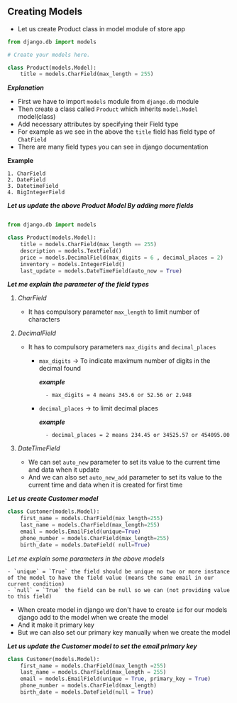 ## Creating Models

- Let us create Product class in model module of store app

```python
from django.db import models

# Create your models here.

class Product(models.Model):
    title = models.CharField(max_length = 255)

```
___Explanation___

- First we have to import `models` module from `django.db` module
- Then create a class called `Product` which inherits  `model.Model` model(class)
- Add necessary attributes by specifying their Field type 
- For example as we see in the above the `title`  field has field type of `ChatField`
- There are many field types you can see in django documentation

__Example__
    
    1. CharField
    2. DateField
    3. DatetimeField
    4. BigIntegerField

___Let us update the above Product Model By adding more fields___

```python

from django.db import models

class Product(models.Model):
    title = models.CharField(max_length == 255)
    description = models.TextField()
    price = models.DecimalField(max_digits = 6 , decimal_places = 2)
    inventory = models.IntegerField()
    last_update = models.DateTimeField(auto_now = True)
```

___Let me explain the parameter of the field types___

1. _CharField_
    
    - It has compulsory parameter `max_length` to limit number of characters
2. _DecimalField_
    
    - It has to compulsory parameters `max_digits` and `decimal_places`
        - `max_digits` -> To indicate maximum number of digits in the decimal found 
            
            ___example___
                
                - max_digits = 4 means 345.6 or 52.56 or 2.948
        - `decimal_places` -> to limit decimal places

            ___example___

                - decimal_places = 2 means 234.45 or 34525.57 or 454095.00
3. _DateTimeField_
    - We can set `auto_new` parameter to set its value to the current time and data when it update
    - And we can also set `auto_new_add` parameter to set its value to the current time and data when it is created for first time

___Let us create Customer model___

```python
class Customer(models.Model):
    first_name = models.CharField(max_length=255)
    last_name = models.CharField(max_length=255)
    email = models.EmailField(unique=True)
    phone_number = models.CharField(max_length=255)
    birth_date = models.DateField( null=True)

```

_Let me explain some parameters in the above models_

    - `unique` = `True` the field should be unique no two or more instance of the model to have the field value (means the same email in our current condition)
    - `null` = `True` the field can be null so we can (not providing value to this field)

- When create model in django we don't have to create `id` for our models django add to the model when we create the model
- And it make it primary key 
- But we can also set our primary key manually when we create the model 

___Let us update the Customer model to set the email primary key___

```Python
class Customer(models.Model):
    first_name = models.CharField(max_length =255)
    last_name = models.CharField(max_length = 255)
    email = models.EmailField(unique = True, primary_key = True)
    phone_number = models.CharField(max_length)
    birth_date = models.DateField(null = True)
```
